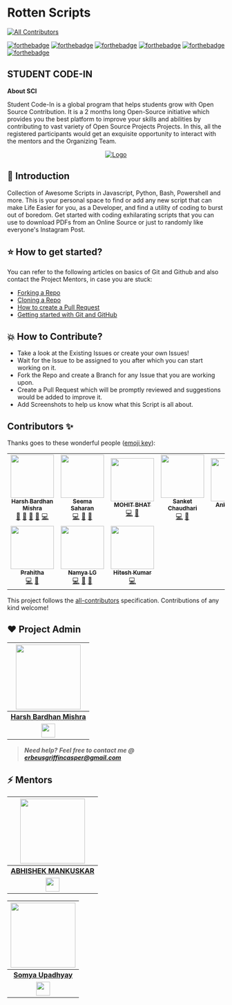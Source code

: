 # Rotten Scripts
<!-- ALL-CONTRIBUTORS-BADGE:START - Do not remove or modify this section -->
[![All Contributors](https://img.shields.io/badge/all_contributors-10-orange.svg?style=flat-square)](#contributors-)
<!-- ALL-CONTRIBUTORS-BADGE:END -->

[![forthebadge](https://forthebadge.com/images/badges/built-by-developers.svg)](https://forthebadge.com)
[![forthebadge](https://forthebadge.com/images/badges/built-with-love.svg)](https://forthebadge.com)
[![forthebadge](https://forthebadge.com/images/badges/built-with-swag.svg)](https://forthebadge.com)
[![forthebadge](https://forthebadge.com/images/badges/made-with-javascript.svg)](https://forthebadge.com)
[![forthebadge](https://forthebadge.com/images/badges/made-with-python.svg)](https://forthebadge.com)
[![forthebadge](https://forthebadge.com/images/badges/you-didnt-ask-for-this.svg)](https://forthebadge.com)

## STUDENT CODE-IN

****About SCI****

Student Code-In is a global program that helps students grow with Open Source Contribution. It is a 2 months long Open-Source initiative which provides you the best platform to improve your skills and abilities by contributing to vast variety of Open Source Projects Projects. In this, all the registered participants would get an exquisite opportunity to interact with the mentors and the Organizing Team. 


<p align="center">
  <a href="https://scodein.tech/">
    <img src="https://avatars1.githubusercontent.com/u/63442932?s=200&v=4" alt="Logo">
  </a>


## 📌 Introduction

Collection of Awesome Scripts in Javascript, Python, Bash, Powershell and more. This is your personal space to find or add any new script
that can make Life Easier for you, as a Developer, and find a utility of coding to burst out of boredom. Get started with coding exhilarating scripts that you can use to download PDFs from an Online Source or just to randomly like everyone's Instagram Post.

## ⭐ How to get started?

You can refer to the following articles on basics of Git and Github and also contact the Project Mentors, in case you are stuck: 

- [Forking a Repo](https://help.github.com/en/github/getting-started-with-github/fork-a-repo)
- [Cloning a Repo](https://help.github.com/en/desktop/contributing-to-projects/creating-a-pull-request)
- [How to create a Pull Request](https://opensource.com/article/19/7/create-pull-request-github)
- [Getting started with Git and GitHub](https://towardsdatascience.com/getting-started-with-git-and-github-6fcd0f2d4ac6)

##  💥 How to Contribute?

- Take a look at the Existing Issues or create your own Issues!
- Wait for the Issue to be assigned to you after which you can start working on it.
- Fork the Repo and create a Branch for any Issue that you are working upon.
- Create a Pull Request which will be promptly reviewed and suggestions would be added to improve it.
- Add Screenshots to help us know what this Script is all about.



## Contributors ✨

Thanks goes to these wonderful people ([emoji key](https://allcontributors.org/docs/en/emoji-key)):

<!-- ALL-CONTRIBUTORS-LIST:START - Do not remove or modify this section -->
<!-- prettier-ignore-start -->
<!-- markdownlint-disable -->
<table>
  <tr>
    <td align="center"><a href="http://harshbardhanmishra.me"><img src="https://avatars1.githubusercontent.com/u/47351025?v=4" width="100px;" alt=""/><br /><sub><b>Harsh Bardhan Mishra</b></sub></a><br /><a href="#projectManagement-harshcasper" title="Project Management">📆</a> <a href="#question-harshcasper" title="Answering Questions">💬</a> <a href="https://github.com/HarshCasper/Rotten-Scripts/pulls?q=is%3Apr+reviewed-by%3Aharshcasper" title="Reviewed Pull Requests">👀</a> <a href="#talk-harshcasper" title="Talks">📢</a> <a href="https://github.com/HarshCasper/Rotten-Scripts/commits?author=harshcasper" title="Code">💻</a></td>
    <td align="center"><a href="https://linkedin.com/in/seemasaharan"><img src="https://avatars2.githubusercontent.com/u/48756444?v=4" width="100px;" alt=""/><br /><sub><b>Seema Saharan</b></sub></a><br /><a href="https://github.com/HarshCasper/Rotten-Scripts/commits?author=seema1711" title="Code">💻</a> <a href="#ideas-seema1711" title="Ideas, Planning, & Feedback">🤔</a> <a href="https://github.com/HarshCasper/Rotten-Scripts/commits?author=seema1711" title="Documentation">📖</a></td>
    <td align="center"><a href="http://www.mbcse.co"><img src="https://avatars0.githubusercontent.com/u/43911437?v=4" width="100px;" alt=""/><br /><sub><b>MOHIT BHAT</b></sub></a><br /><a href="https://github.com/HarshCasper/Rotten-Scripts/commits?author=mbcse" title="Code">💻</a> <a href="https://github.com/HarshCasper/Rotten-Scripts/commits?author=mbcse" title="Documentation">📖</a></td>
    <td align="center"><a href="https://sanket143.github.io"><img src="https://avatars1.githubusercontent.com/u/26973649?v=4" width="100px;" alt=""/><br /><sub><b>Sanket Chaudhari</b></sub></a><br /><a href="https://github.com/HarshCasper/Rotten-Scripts/commits?author=sanket143" title="Code">💻</a> <a href="https://github.com/HarshCasper/Rotten-Scripts/commits?author=sanket143" title="Documentation">📖</a></td>
    <td align="center"><a href="https://github.com/AnkitaBIT"><img src="https://avatars3.githubusercontent.com/u/44089458?v=4" width="100px;" alt=""/><br /><sub><b>Ankita Priya</b></sub></a><br /><a href="https://github.com/HarshCasper/Rotten-Scripts/commits?author=AnkitaBIT" title="Code">💻</a> <a href="https://github.com/HarshCasper/Rotten-Scripts/commits?author=AnkitaBIT" title="Documentation">📖</a></td>
    <td align="center"><a href="http://wablesanket.xyz"><img src="https://avatars0.githubusercontent.com/u/43716242?v=4" width="100px;" alt=""/><br /><sub><b>Wable Sanket</b></sub></a><br /><a href="https://github.com/HarshCasper/Rotten-Scripts/commits?author=Sanketwable" title="Code">💻</a> <a href="https://github.com/HarshCasper/Rotten-Scripts/commits?author=Sanketwable" title="Documentation">📖</a> <a href="#ideas-Sanketwable" title="Ideas, Planning, & Feedback">🤔</a></td>
    <td align="center"><a href="https://srimani-programmer.github.io/"><img src="https://avatars1.githubusercontent.com/u/42272691?v=4" width="100px;" alt=""/><br /><sub><b>Sri Manikanta Palakollu</b></sub></a><br /><a href="https://github.com/HarshCasper/Rotten-Scripts/commits?author=srimani-programmer" title="Code">💻</a> <a href="https://github.com/HarshCasper/Rotten-Scripts/commits?author=srimani-programmer" title="Documentation">📖</a></td>
  </tr>
  <tr>
    <td align="center"><a href="https://github.com/Prahitha"><img src="https://avatars2.githubusercontent.com/u/44160152?v=4" width="100px;" alt=""/><br /><sub><b>Prahitha</b></sub></a><br /><a href="https://github.com/HarshCasper/Rotten-Scripts/commits?author=Prahitha" title="Code">💻</a> <a href="https://github.com/HarshCasper/Rotten-Scripts/commits?author=Prahitha" title="Documentation">📖</a></td>
    <td align="center"><a href="https://github.com/Namyalg"><img src="https://avatars1.githubusercontent.com/u/53875297?v=4" width="100px;" alt=""/><br /><sub><b>Namya LG</b></sub></a><br /><a href="https://github.com/HarshCasper/Rotten-Scripts/commits?author=Namyalg" title="Code">💻</a> <a href="https://github.com/HarshCasper/Rotten-Scripts/commits?author=Namyalg" title="Documentation">📖</a> <a href="#ideas-Namyalg" title="Ideas, Planning, & Feedback">🤔</a></td>
    <td align="center"><a href="https://www.linkedin.com/in/hitesh-kumar-a03a2b16b/"><img src="https://avatars3.githubusercontent.com/u/37622734?v=4" width="100px;" alt=""/><br /><sub><b>Hitesh Kumar</b></sub></a><br /><a href="https://github.com/HarshCasper/Rotten-Scripts/commits?author=HeroicHitesh" title="Code">💻</a></td>
  </tr>
</table>

<!-- markdownlint-enable -->
<!-- prettier-ignore-end -->
<!-- ALL-CONTRIBUTORS-LIST:END -->

This project follows the [all-contributors](https://github.com/all-contributors/all-contributors) specification. Contributions of any kind welcome!



## ❤️ Project Admin

<a href="https://github.com/harshcasper"><img src="https://avatars1.githubusercontent.com/u/47351025?s=460&u=e6985588320978737a51ac23c8a624005fce5e18&v=4" width=150px height=150px /></a>                                                                                         |
| :------------------------------------------------------------------------------------------------------------------------------------------------------------------------------------------------------------------------------------------------------------------------------------------------------------------------------------------: |
|                                                                                                                                        **[Harsh Bardhan Mishra](https://www.linkedin.com/in/harsh-bardhan-mishra-b19990173//)**                                                                                                                                        |
|<a href="https://www.linkedin.com/in/harsh-bardhan-mishra-b19990173/"><img src="https://mpng.subpng.com/20180324/vhe/kisspng-linkedin-computer-icons-logo-social-networking-ser-facebook-5ab6ebfe5f5397.2333748215219374063905.jpg" width="32px" height="32px"></a> |

> **_Need help?_** 
> **_Feel free to contact me @ [erbeusgriffincasper@gmail.com](mailto:erbeusgriffincasper@gmail.com?Subject=RottenScripts)_**

## ⚡ Mentors

<a href="https://github.com/abhishekmankuskar"><img src="https://avatars1.githubusercontent.com/u/55200658?s=460&u=6dde1c68c953f40de5720c21165eed8e1cda7a1d&v=4" width=150px height=150px /></a>                                                                                         |
| :------------------------------------------------------------------------------------------------------------------------------------------------------------------------------------------------------------------------------------------------------------------------------------------------------------------------------------------: |
|                                                                                                                                        **[ABHISHEK MANKUSKAR](https://www.linkedin.com/in/abhishek-mankuskar-03790018b/)**                                                                                                                                        |
|<a href="https://www.linkedin.com/in/abhishek-mankuskar-03790018b/"><img src="https://mpng.subpng.com/20180324/vhe/kisspng-linkedin-computer-icons-logo-social-networking-ser-facebook-5ab6ebfe5f5397.2333748215219374063905.jpg" width="32px" height="32px"></a> |


<a href="https://github.com/som23ya"><img src="https://avatars1.githubusercontent.com/u/43650322?s=400&u=92ee0c4df8e65d8679a4864af03f79a784e396bd&v=4" width=150px height=150px /></a>                                                                                         |
| :------------------------------------------------------------------------------------------------------------------------------------------------------------------------------------------------------------------------------------------------------------------------------------------------------------------------------------------: |
|                                                                                                                                        **[Somya Upadhyay](https://www.linkedin.com/in/somya-upadhyay-5b2028166/)**                                                                                                                                        |
|<a href="https://www.linkedin.com/in/somya-upadhyay-5b2028166/"><img src="https://mpng.subpng.com/20180324/vhe/kisspng-linkedin-computer-icons-logo-social-networking-ser-facebook-5ab6ebfe5f5397.2333748215219374063905.jpg" width="32px" height="32px"></a> |

